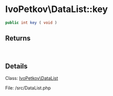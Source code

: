 # IvoPetkov\DataList::key

```php
public int key ( void )
```

## Returns

&nbsp;&nbsp;&nbsp;&nbsp;&nbsp;&nbsp;

## Details

Class: [IvoPetkov\DataList](ivopetkov.datalist.class.md)

File: /src/DataList.php

